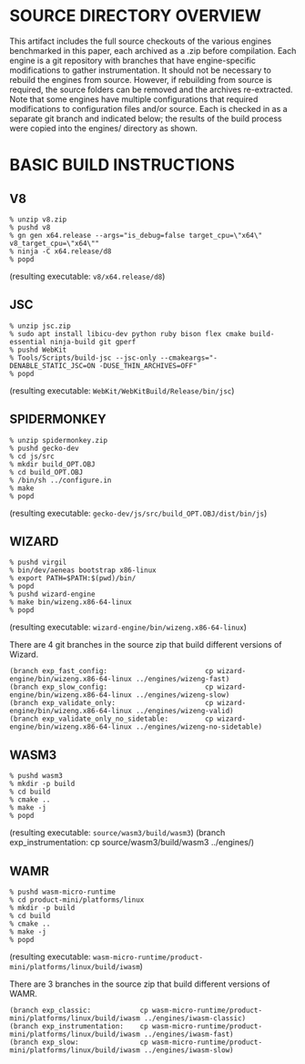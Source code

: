 # SOURCE DIRECTORY OVERVIEW

This artifact includes the full source checkouts of the various engines benchmarked in this paper,
each archived as a .zip before compilation.
Each engine is a git repository with branches that have engine-specific modifications to gather instrumentation.
It should not be necessary to rebuild the engines from source.
However, if rebuilding from source is required, the source folders can be removed and the archives re-extracted.
Note that some engines have multiple configurations that required modifications to configuration files and/or source.
Each is checked in as a separate git branch and indicated below; the results of the build process were copied
into the engines/ directory as shown.


# BASIC BUILD INSTRUCTIONS

## V8

```
% unzip v8.zip
% pushd v8
% gn gen x64.release --args="is_debug=false target_cpu=\"x64\" v8_target_cpu=\"x64\""
% ninja -C x64.release/d8
% popd
```

(resulting executable: `v8/x64.release/d8`)


## JSC

```
% unzip jsc.zip
% sudo apt install libicu-dev python ruby bison flex cmake build-essential ninja-build git gperf
% pushd WebKit
% Tools/Scripts/build-jsc --jsc-only --cmakeargs="-DENABLE_STATIC_JSC=ON -DUSE_THIN_ARCHIVES=OFF"
% popd
```

(resulting executable: `WebKit/WebKitBuild/Release/bin/jsc`)


## SPIDERMONKEY

```
% unzip spidermonkey.zip
% pushd gecko-dev
% cd js/src
% mkdir build_OPT.OBJ
% cd build_OPT.OBJ
% /bin/sh ../configure.in
% make
% popd
```

(resulting executable: `gecko-dev/js/src/build_OPT.OBJ/dist/bin/js`)


## WIZARD

```
% pushd virgil
% bin/dev/aeneas bootstrap x86-linux
% export PATH=$PATH:$(pwd)/bin/
% popd
% pushd wizard-engine
% make bin/wizeng.x86-64-linux
% popd
```

(resulting executable: `wizard-engine/bin/wizeng.x86-64-linux`)

There are 4 git branches in the source zip that build different versions of Wizard.

```
(branch exp_fast_config:                        cp wizard-engine/bin/wizeng.x86-64-linux ../engines/wizeng-fast)
(branch exp_slow_config:                        cp wizard-engine/bin/wizeng.x86-64-linux ../engines/wizeng-slow)
(branch exp_validate_only:                      cp wizard-engine/bin/wizeng.x86-64-linux ../engines/wizeng-valid)
(branch exp_validate_only_no_sidetable:         cp wizard-engine/bin/wizeng.x86-64-linux ../engines/wizeng-no-sidetable)
```


## WASM3
```
% pushd wasm3
% mkdir -p build
% cd build
% cmake ..
% make -j
% popd
```

(resulting executable: `source/wasm3/build/wasm3`)
(branch exp_instrumentation:            cp source/wasm3/build/wasm3 ../engines/)


## WAMR

```
% pushd wasm-micro-runtime
% cd product-mini/platforms/linux
% mkdir -p build
% cd build
% cmake ..
% make -j
% popd
```

(resulting executable: `wasm-micro-runtime/product-mini/platforms/linux/build/iwasm`)

There are 3 branches in the source zip that build different versions of WAMR.
```
(branch exp_classic:            cp wasm-micro-runtime/product-mini/platforms/linux/build/iwasm ../engines/iwasm-classic)
(branch exp_instrumentation:    cp wasm-micro-runtime/product-mini/platforms/linux/build/iwasm ../engines/iwasm-fast)
(branch exp_slow:               cp wasm-micro-runtime/product-mini/platforms/linux/build/iwasm ../engines/iwasm-slow)
```